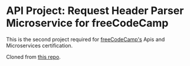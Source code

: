 # API Project: Request Header Parser Microservice for freeCodeCamp

This is the second project required for [freeCodeCamp's](https://freecodecamp.org) Apis and Microservices certification.

Cloned from [this repo](https://github.com/freeCodeCamp/boilerplate-project-headerparser/).
